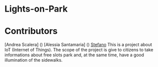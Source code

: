 # Lights-on-Park
# Contributors
[Andrea Scalera] ()
[Alessia Santamaria] ()
[Stefano]()
This is a project about IoT (Internet of Things). The scope of the project is give to citizens to take informations about free slots park and, at the same time, have a good illumination of the sidewalks.
